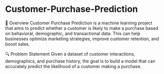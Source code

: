 # Customer-Purchase-Prediction

📌 Overview Customer Purchase Prediction is a machine learning project that aims to predict whether a customer is likely to make a purchase based on behavioral, demographic, and transactional data. This can help businesses optimize marketing strategies, improve customer retention, and boost sales.

🔍 Problem Statement Given a dataset of customer interactions, demographics, and purchase history, the goal is to build a model that can accurately predict the likelihood of a customer making a purchase.
